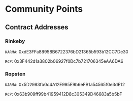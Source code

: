 # Community Points

## Contract Addresses

### Rinkeby

`KARMA`: 0xdE3FFa88958B6722376bD21365b593b12CC7De30

`RCP`: 0x3F442d1a3802b06927f0Dc7b721706345eAA6DA6

### Ropsten

`KARMA`: 0x5D2983fb0c4A12E995E9b6eFB1a54565f0e3dE12

`RCP`: 0x63b909ff99b41959412D8c305349D46683a5b5bF

